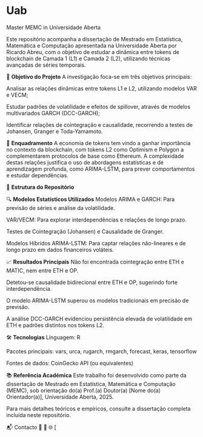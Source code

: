 # Uab
Master MEMC in Universidade Aberta

Este repositório acompanha a dissertação de Mestrado em Estatística, Matemática e Computação apresentada na Universidade Aberta por Ricardo Abreu, com o objetivo de estudar a dinâmica entre tokens de blockchain de Camada 1 (L1) e Camada 2 (L2), utilizando técnicas avançadas de séries temporais.

🎯 **Objetivo do Projeto**
A investigação foca-se em três objetivos principais:

Analisar as relações dinâmicas entre tokens L1 e L2, utilizando modelos VAR e VECM;

Estudar padrões de volatilidade e efeitos de spillover, através de modelos multivariados GARCH (DCC-GARCH);

Identificar relações de cointegração e causalidade, recorrendo a testes de Johansen, Granger e Toda-Yamamoto.

🧠 **Enquadramento**
A economia de tokens tem vindo a ganhar importância no contexto da blockchain, com tokens L2 como Optimism e Polygon a complementarem protocolos de base como Ethereum. A complexidade destas relações justifica o uso de abordagens estatísticas e de aprendizagem profunda, como ARIMA-LSTM, para prever comportamentos e estudar dependências.

📁 **Estrutura do Repositório**
 
🔍 **Modelos Estatísticos Utilizados**
Modelos ARIMA e GARCH: Para previsão de séries e análise da volatilidade.

VAR/VECM: Para explorar interdependências e relações de longo prazo.

Testes de Cointegração (Johansen) e Causalidade de Granger.

Modelos Híbridos ARIMA-LSTM: Para captar relações não-lineares e de longo prazo em dados financeiros voláteis.

📈 **Resultados Principais**
Não foi encontrada cointegração entre ETH e MATIC, nem entre ETH e OP.

Detetou-se causalidade bidirecional entre ETH e OP, sugerindo forte interdependência.

O modelo ARIMA-LSTM superou os modelos tradicionais em precisão de previsão.

A análise DCC-GARCH evidenciou persistência elevada de volatilidade em ETH e padrões distintos nos tokens L2.

🛠️ **Tecnologias**
Linguagem: R

Pacotes principais: vars, urca, rugarch, rmgarch, forecast, keras, tensorflow

Fontes de dados: CoinGecko API (ou equivalentes)

📚 **Referência Académica**
Este trabalho foi desenvolvido como parte da dissertação de Mestrado em Estatística, Matemática e Computação (MEMC), sob orientação do(a) Prof.(a) Doutor(a) [Nome do(a) Orientador(a)], Universidade Aberta, 2025.

Para mais detalhes teóricos e empíricos, consulte a dissertação completa incluída neste repositório.

📬 Contacto
📧 
🔗 
🌐 [
